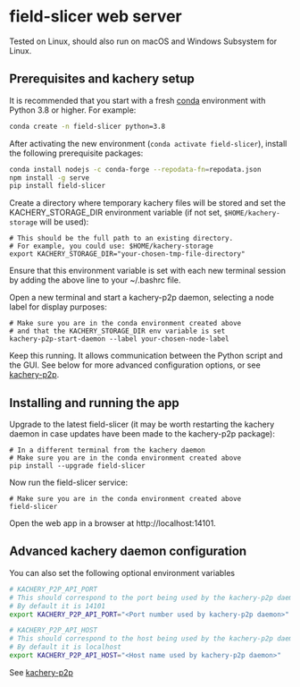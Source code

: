 <!-- This file was automatically generated by jinjaroot. Do not edit directly. See the .jinjaroot dir. -->
# field-slicer web server

Tested on Linux, should also run on macOS and Windows Subsystem for Linux.

## Prerequisites and kachery setup

It is recommended that you start with a fresh [conda](https://docs.conda.io/projects/conda/en/latest/) environment with Python 3.8 or higher. For example:

```bash
conda create -n field-slicer python=3.8
```

After activating the new environment (`conda activate field-slicer`), install the following prerequisite packages:

```bash
conda install nodejs -c conda-forge --repodata-fn=repodata.json
npm install -g serve
pip install field-slicer
```

Create a directory where temporary kachery files will be stored and set the KACHERY_STORAGE_DIR environment variable (if not set, `$HOME/kachery-storage` will be used):

```
# This should be the full path to an existing directory.
# For example, you could use: $HOME/kachery-storage
export KACHERY_STORAGE_DIR="your-chosen-tmp-file-directory" 
```

Ensure that this environment variable is set with each new terminal session by adding the above line to your ~/.bashrc file.

Open a new terminal and start a kachery-p2p daemon, selecting a node label for display purposes:

```
# Make sure you are in the conda environment created above
# and that the KACHERY_STORAGE_DIR env variable is set
kachery-p2p-start-daemon --label your-chosen-node-label
```

Keep this running. It allows communication between the Python script and the GUI. See below for more advanced configuration options, or see [kachery-p2p](https://github.com/flatironinstitute/kachery-p2p).

## Installing and running the app

Upgrade to the latest field-slicer (it may be worth restarting the kachery daemon in case updates have been made to the kachery-p2p package):

```
# In a different terminal from the kachery daemon
# Make sure you are in the conda environment created above
pip install --upgrade field-slicer
```

Now run the field-slicer service:

```
# Make sure you are in the conda environment created above
field-slicer
```

Open the web app in a browser at http://localhost:14101.



## Advanced kachery daemon configuration

You can also set the following optional environment variables

```bash
# KACHERY_P2P_API_PORT
# This should correspond to the port being used by the kachery-p2p daemon
# By default it is 14101
export KACHERY_P2P_API_PORT="<Port number used by kachery-p2p daemon>"

# KACHERY_P2P_API_HOST
# This should correspond to the host being used by the kachery-p2p daemon
# By default it is localhost
export KACHERY_P2P_API_HOST="<Host name used by kachery-p2p daemon>"
```

See [kachery-p2p](https://github.com/flatironinstitute/kachery-p2p)